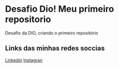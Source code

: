 # Desafio Dio! Meu primeiro repositorio 
Desafio da DIO, criando o primeiro repositório 

## Links das minhas redes soccias
[Linkedin](https://www.linkedin.com/in/victor-librelon-inacio-942ab211a/)  [Instagran](https://www.instagram.com/vitlibrelon/)
